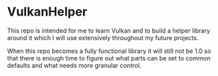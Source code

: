 # VulkanHelper

This repo is intended for me to learn Vulkan and to build a helper library around it
which I will use extensively throughout my future projects.

When this repo becomes a fully functional library it will still not be 1.0 so that
there is enough time to figure out what parts can be set to common defaults and what needs more granular control.
